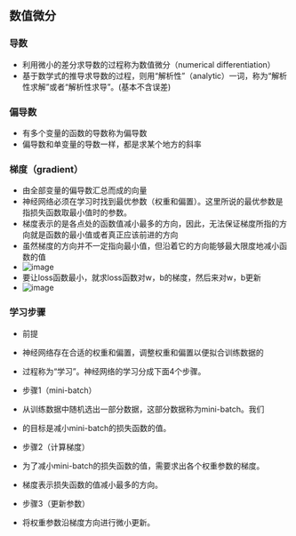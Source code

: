 ## 数值微分
### 导数
- 利用微小的差分求导数的过程称为数值微分（numerical differentiation）
- 基于数学式的推导求导数的过程，则用“解析性”（analytic）一词，称为“解析性求解”或者“解析性求导”。(基本不含误差)

### 偏导数
- 有多个变量的函数的导数称为偏导数
- 偏导数和单变量的导数一样，都是求某个地方的斜率

### 梯度（gradient）
- 由全部变量的偏导数汇总而成的向量
- 神经网络必须在学习时找到最优参数（权重和偏置）。这里所说的最优参数是指损失函数取最小值时的参数。
- 梯度表示的是各点处的函数值减小最多的方向，因此，无法保证梯度所指的方向就是函数的最小值或者真正应该前进的方向
- 虽然梯度的方向并不一定指向最小值，但沿着它的方向能够最大限度地减小函数的值
- ![image](https://user-images.githubusercontent.com/45821845/139241067-7ff90ec1-0602-45c0-8b4a-ffa27c21760f.png)
- 要让loss函数最小，就求loss函数对w，b的梯度，然后来对w，b更新
- ![image](https://user-images.githubusercontent.com/45821845/139248592-4976ef15-9676-4663-894c-a439bf6028e3.png)


### 学习步骤
- 前提
- 神经网络存在合适的权重和偏置，调整权重和偏置以便拟合训练数据的
- 过程称为“学习”。神经网络的学习分成下面4个步骤。

- 步骤1（mini-batch）
- 从训练数据中随机选出一部分数据，这部分数据称为mini-batch。我们
- 的目标是减小mini-batch的损失函数的值。

- 步骤2（计算梯度）
- 为了减小mini-batch的损失函数的值，需要求出各个权重参数的梯度。
- 梯度表示损失函数的值减小最多的方向。

- 步骤3（更新参数）
- 将权重参数沿梯度方向进行微小更新。
